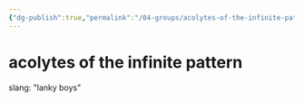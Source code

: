 ```yaml
---
{"dg-publish":true,"permalink":"/04-groups/acolytes-of-the-infinite-pattern/","created":"2024-10-25T12:35:50.715-05:00","updated":"2024-12-26T12:47:00.979-06:00"}
---
```


# acolytes of the infinite pattern
slang: "lanky boys"